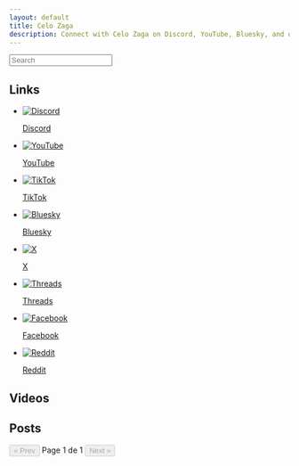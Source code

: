 ```yaml
---
layout: default
title: Celo Zaga
description: Connect with Celo Zaga on Discord, YouTube, Bluesky, and other platforms. Explore gaming content and more.
---
```

<section class="search-homepage-section searchbox">
  <form action="/search/" method="get" class="search-form">
    <input type="text" id="homepage-search-input" name="q" placeholder="Search">
    <button type="submit" style="display:none;">Search</button>
  </form>
</section>

<section class="section social-media-tab" id="links">
    <h2>Links</h2>
    <ul>
        <li><a title="Discord" href="https://discord.com/invite/gHEHaxtwBT" target="_blank" rel="noopener noreferrer"><img src="static/media/icons/discord.svg" alt="Discord"><p>Discord</p></a></li>
        <li><a title="YouTube" href="https://www.youtube.com/@CeloZaga?sub_confirmation=1" target="_blank" rel="noopener noreferrer"><img src="static/media/icons/youtube.svg" alt="YouTube"><p>YouTube</p></a></li>
        <li><a title="TikTok" href="https://www.tiktok.com/@CeloZaga" target="_blank" rel="noopener noreferrer"><img src="static/media/icons/tiktok.svg" alt="TikTok"><p>TikTok</p></a></li>
        <li><a title="Bluesky" href="https://bsky.app/profile/celozaga.bsky.social" target="_blank" rel="noopener noreferrer"><img src="static/media/icons/bluesky.svg" alt="Bluesky"><p>Bluesky</p></a></li>
        <li><a title="X/Twitter" href="https://x.com/CeloZaga" target="_blank" rel="noopener noreferrer"><img src="static/media/icons/x.svg" alt="X"><p>X</p></a></li>
        <li><a title="Threads" href="https://threads.net/@CeloZaga" target="_blank" rel="noopener noreferrer"><img src="static/media/icons/threads.svg" alt="Threads"><p>Threads</p></a></li>
        <li><a title="Facebook" href="https://www.facebook.com/CeloZaga" target="_blank" rel="noopener noreferrer"><img src="static/media/icons/facebook.svg" alt="Facebook"><p>Facebook</p></a></li>
        <li><a title="Reddit" href="https://reddit.com/u/Celo-Zaga" target="_blank" rel="noopener noreferrer"><img src="static/media/icons/reddit.svg" alt="Reddit"><p>Reddit</p></a></li>  
    </ul>
</section>

<section class="section videos" id="videos">
    <h2>Videos</h2>
    <ul class="feed-youtube"></ul>
</section>

<section class="section posts blog-posts-homepage" id="posts">
    <h2>Posts</h2>
    <div id="posts-container-home" class="post-list"></div>
    <div class="pagination-controls" id="pagination-controls-home">
      <button id="prev-page-home" disabled>&laquo; Prev</button>
      <span id="page-info-home">Page 1 de 1</span>
      <button id="next-page-home" disabled>Next &raquo;</button>
    </div>
</section>